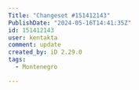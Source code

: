 ```yaml
---
Title: "Changeset #151412143"
PublishDate: "2024-05-16T14:41:35Z"
id: 151412143
user: kentakta
comment: update
created_by: iD 2.29.0
tags:
  - Montenegro

---
```

